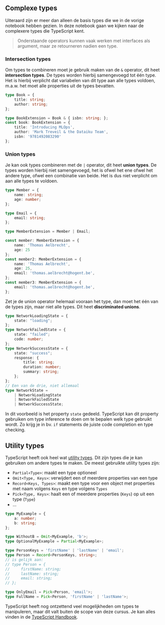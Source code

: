 <!-- markdownlint-disable first-line-h1 -->
## Complexe types

Uiteraard zijn er meer dan alleen de basis types die we in de vorige notebook hebben gezien. In deze notebook gaan we kijken naar de complexere types die TypeScript kent.

> Onderstaande operators kunnen vaak werken met interfaces als argument, maar ze retourneren nadien een type.

### Intersection types

Om types te combineren moet je gebruik maken van de `&` operator, dit heet **intersection types**. De types worden hierbij samengevoegd tot één type. Het is hierbij verplicht dat variabelen van dit type aan alle types voldoen, m.a.w. het moet alle properties uit de types bevatten.

```typescript
type Book = {
    title: string;
    author: string;
};

type BookExtension = Book & { isbn: string; };
const book: BookExtension = {
    title: 'Introducing MLOps',
    author: 'Mark Treveil & the Dataiku Team',
    isbn: '9781492083290'
};
```

### Union types

Je kan ook types combineren met de `|` operator, dit heet **union types**. De types worden hierbij niet samengevoegd, het is ofwel het ene ofwel het andere type, ofwel een combinatie van beide. Het is dus niet verplicht om aan alle types te voldoen.

```typescript
type Member = {
    name: string;
    age: number;
};

type Email = {
    email: string;
};

type MemberExtension = Member | Email;

const member: MemberExtension = {
    name: 'Thomas Aelbrecht',
    age: 25
};
const member2: MemberExtension = {
    name: 'Thomas Aelbrecht',
    age: 25,
    email: 'thomas.aelbrecht@hogent.be',
};
const member3: MemberExtension = {
    email: 'thomas.aelbrecht@hogent.be',
};
```

Zet je de union operator helemaal vooraan het type, dan moet het één van de types zijn, maar niet alle types. Dit heet **discriminated unions**.

```typescript
type NetworkLoadingState = {
    state: "loading";
};
type NetworkFailedState = {
    state: "failed";
    code: number;
};
type NetworkSuccessState = {
    state: "success";
    response: {
        title: string;
        duration: number;
        summary: string;
    };
};
// Een van de drie, niet allemaal
type NetworkState =
    | NetworkLoadingState
    | NetworkFailedState
    | NetworkSuccessState;
```

In dit voorbeeld is het property `state` gedeeld. TypeScript kan dit property gebruiken om type inference te doen om te bepalen welk type gebruikt wordt. Zo krijg je in bv. `if` statements de juiste code completion en type checking.

## Utility types

TypeScript heeft ook heel wat [utility types](https://www.typescriptlang.org/docs/handbook/utility-types.html). Dit zijn types die je kan gebruiken om andere types te maken. De meest gebruikte utility types zijn:

- `Partial<Type>`: maakt een type optioneel
- `Omit<Type, Keys>`: verwijdert een of meerdere properties van een type
- `Record<Keys, Types>`: maakt een type voor een object met properties met naam volgens `Keys` en type volgens `Types`
- `Pick<Type, Keys>`: haalt een of meerdere properties (`Keys`) op uit een type (`Type`)
- ...

```typescript
type MyExample = {
    a: number;
    b: string;
};

type WithoutB = Omit<MyExample, 'b'>;
type OptionalMyExample = Partial<MyExample>;

type PersonKeys = 'firstName' | 'lastName' | 'email';
type Person = Record<PersonKeys, string>;
// is gelijk aan:
// type Person = {
//     firstName: string;
//     lastName: string;
//     email: string;
// };

type OnlyEmail = Pick<Person, 'email'>;
type FullName = Pick<Person, 'firstName' | 'lastName'>;
```

TypeScript heeft nog ontzettend veel mogelijkheden om types te manipuleren, maar dit valt buiten de scope van deze cursus. Je kan alles vinden in de [TypeScript Handbook](https://www.typescriptlang.org/docs/handbook/2/types-from-types.html).

